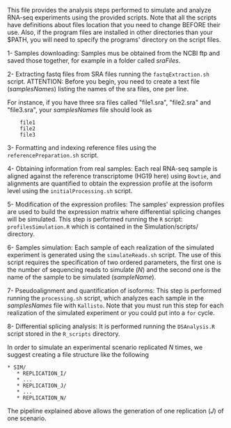 This file provides the analysis steps performed to simulate and analyze RNA-seq experiments using the provided scripts. Note that all the scripts have definitions about files location that you need to change BEFORE their use. Also, if the program files are installed in other directories than your $PATH, you will need to specify the programs' directory on the script files. 

1-	Samples downloading: Samples mus be obtained from the NCBI ftp and saved those together, for example in a folder called *sraFiles*. 

2-	Extracting fastq files from SRA files running the `fastqExtraction.sh` script. ATTENTION: Before you begin, you need to create a text file (*samplesNames*) listing the names of the sra files, one per line. 

For instance, if you have three sra files called "file1.sra", "file2.sra" and "file3.sra", your *samplesNames* file should look as 

        file1
        file2
        file3

3-	Formatting and indexing reference files using the `referencePreparation.sh` script. 

4-	Obtaining information from real samples: Each real RNA-seq sample is aligned against the reference transcriptome (HG19 here) using `Bowtie`, and alignments are quantified to obtain the expression profile at the isoform level using the `initialProcessing.sh` script.

5-	Modification of the expression profiles: The samples' expression profiles are used to build the expression matrix where differential splicing changes will be simulated. This step is performed running the `R` script: `profilesSimulation.R` which is contained in the Simulation/scripts/ directory.

6-	Samples simulation: Each sample of each realization of the simulated experiment is generated using the `simulateReads.sh` script. The use of this script requires the specification of two ordered parameters, the first one is the number of sequencing reads to simulate (*N*) and the second one is the name of the sample to be simulated (*sampleName*).

7-	Pseudoalignment and quantification of isoforms: This step is performed running the `processing.sh` script, which analyzes each sample in the *samplesNames* file with `Kallisto`. Note that you must run this step for each realization of the simulated experiment or you could put into a `for` cycle.

8-	Differential splicing analysis: It is performed running the `DSAnalysis.R` script stored in the `R_scripts` directory. 

In order to simulate an experimental scenario replicated *N* times, we suggest creating a file structure like the following

    * SIM/
       * REPLICATION_I/
       * ...
       * REPLICATION_J/
       * ...
       * REPLICATION_N/
    
The pipeline explained above allows the generation of one replication (*J*) of one scenario. 


